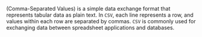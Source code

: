 (Comma-Separated Values) is a simple data exchange format that represents tabular data as plain text. In `CSV`, each line represents a row, and values within each row are separated by commas. `CSV` is commonly used for exchanging data between spreadsheet applications and databases.